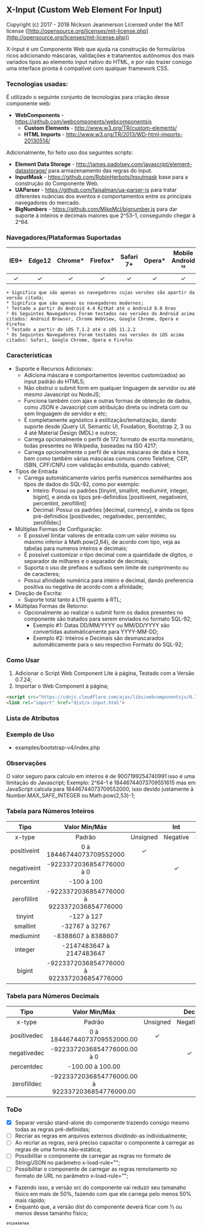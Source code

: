 ## X-Input (Custom Web Element For Input)

Copyright (c) 2017 - 2018 Nickson Jeanmerson Licensed under the MIT license ([http://opensource.org/licenses/mit-license.php](http://opensource.org/licenses/mit-license.php))

X-Input é um Componente Web que ajuda na construção de formulários ricos adicionando máscaras, validações e tratamentos autônomos dos mais variados tipos ao elemento input nativo do HTML, e por não trazer consigo uma interface pronta é compatível com qualquer framework CSS.

### Tecnologias usadas:

É utilizado o seguinte conjunto de tecnologias para criação desse componente web:

- **WebComponents** - https://github.com/webcomponents/webcomponentsjs
  - **Custom Elements** - http://www.w3.org/TR/custom-elements/
  - **HTML Imports** - http://www.w3.org/TR/2013/WD-html-imports-20130514/

Adicionalmente, foi feito uso dos seguintes scripts:

- **Element Data Storage** - http://james.padolsey.com/javascript/element-datastorage/ para armazenamento das regras do input.
- **InputMask** - https://github.com/RobinHerbots/Inputmask base para a construção do Componente Web.
- **UAParser** - https://github.com/faisalman/ua-parser-js para tratar diferentes nuâncias dos eventos e comportamentos entre os principais navegadores do mercado.
- **BigNumbers** - https://github.com/MikeMcl/bignumber.js para dar suporte à inteiros e decimais maiores que 2^53-1, conseguindo chegar à 2^64.

### Navegadores/Plataformas Suportadas

| IE9+ | Edge12 | Chrome* | Firefox* | Safari 7+ | Opera* | Mobile Android ¹² | Mobile iOS ³⁴ |
|:----:|:------:|:-------:|:--------:|:----------:|:------:|:------------------:|:--------------:|
|  ✓   |    ✓   |    ✓    |     ✓    |      ✓     |    ✓   |         ✓          |        ✓       |

    + Significa que são apenas os navegadores cujas versões são apartir da versão citada;
    * Significa que são apenas os navegadores modernos;
    ¹ Testado a partir do Android 4.4 KitKat até o Android 8.0 Oreo
    ² Os Seguintes Navegadores Foram testados nas versões do Android acima citados: Android Browser, Chrome WebView, Google Chrome, Opera e Firefox
    ³ Testado a partir do iOS 7.1.2 até o iOS 11.2.2
    ⁴ Os Seguintes Navegadores Foram testados nas versões do iOS acima citados: Safari, Google Chrome, Opera e Firefox

### Características
- Suporte e Recursos Adicionais:
  - Adiciona máscara e comportamentos (eventos customizados) ao input padrão do HTML5;
  - Não obstrui o submit form em qualquer linguagem de servidor ou até mesmo Javascript ou NodeJS;
  - Funciona também com ajax e outras formas de obtenção de dados, como JSON e Javascript com atribuição direta ou indireta com ou sem linguagem de servidor e etc;
  - É completamente agnóstico à estilização/tematização, dando suporte desde jQuery UI, Semantic UI, Foudation, Bootstrap 2, 3 ou 4 até Material Design (MDL) e outros;
  - Carrega opcionalmente o perfil de 172 formato de escrita monetário, todas presentes no Wikipedia, baseadas na ISO 4217;
  - Carrega opcionalmente o perfil de várias máscaras de data e hora, bem como também várias máscaras comuns como Telefone, CEP, ISBN, CPF/CNPJ com validação embutida, quando cabível;
- Tipos de Entrada
  - Carrega automáticamente vários perfis numéricos semelhantes aos tipos de dados do SQL-92, como por exemplo:
    - Inteiro: Possui os padrões [tinyint, smallint, mediumint, integer, bigint], e ainda os tipos pré-definidios [positiveint, negativeint, percentint, zerofillint]
    - Decimal: Possui os padrões [decimal, currency], e ainda os tipos pré-definidios [positivedec, negativedec, percentdec, zerofilldec]
- Múltiplas Formas de Configuração:
  - É possível limitar valores de entrada com um valor mínimo ou máximo inferior à Math.pow(2,64), de acordo com tipo, veja as tabelas para numeros inteiros e decimais;
  - É possível customizar o tipo decimal com a quantidade de dígitos, o separador de milhares e o separador de decimais;
  - Suporta o uso de prefixos e sufixos sem limite de cumprimento ou de caracteres;
  - Possui afinidade numérica para inteiro e decimal, dando preferencia positiva ou negativa de acordo com a afinidade;
- Direção de Escrita:
  - Suporte total tanto à LTR quanto à RTL;
- Múltiplas Formas de Retorno:
  - Opcionalmente ao realizar o submit form os dados presentes no componente são tratados para serem enviados no formato SQL-92;
    - Exemplo #1: Datas DD/MM/YYYY ou MM/DD/YYYY são convertidas automáticamente para YYYY-MM-DD;
    - Exemplo #2: Inteiros e Decimais são desmascarados automáticamente para o seu respectivo Formato do SQL-92;

### Como Usar

1. Adicionar o Script Web Component Lite à página, Testado com a Versão 0.7.24;
2. Importar o Web Component à página;

```html
<script src="https://cdnjs.cloudflare.com/ajax/libs/webcomponentsjs/0.7.24/webcomponents-lite.min.js"></script>
<link rel="import" href="dist/x-input.html">
```

### Lista de Atributos

### Exemplo de Uso

- examples/bootstrap-v4/index.php

### Observações

O valor seguro para calculo em inteiros é de 9007199254740991 isso é uma limitação do Javascript;
Exemplo: 2^64-1 é 18446744073709551615 mas em JavaScript calcula para 18446744073709552000, isso devido justamente à Number.MAX_SAFE_INTEGER ou Math.pow(2,53)-1;

### Tabela para Números Inteiros

|    Tipo     |                  Valor Min/Máx                   |          |   Int    |        |
|:-----------:|:------------------------------------------------:|:--------:|:--------:|:------:|
|   x-type    |                     Padrão                       | Unsigned | Negative | Signed |
| positiveint | 0 à 18446744073709552000                         |    ✓     |          |        |
| negativeint | -9223372036854776000 à 0                         |          |    ✓     |        |
| percentint  | -100 à 100                                       |          |          |   ✓    |
| zerofillint | -9223372036854776000 à 9223372036854776000       |          |          |   ✓    |
| tinyint     | -127 à 127                                       |          |          |   ✓    |
| smallint    | -32767 à 32767                                   |          |          |   ✓    |
| mediumint   | -8388607 à 8388607                               |          |          |   ✓    |
| integer     | -2147483647 à 2147483647                         |          |          |   ✓    |
| bigint      | -9223372036854776000 à 9223372036854776000       |          |          |   ✓    |

### Tabela para Números Decimais

|    Tipo     |                  Valor Min/Máx                   |          |   Dec    |        |
|:-----------:|:------------------------------------------------:|:--------:|:--------:|:------:|
|   x-type    |                     Padrão                       | Unsigned | Negative | Signed |
| positivedec | 0 à 18446744073709552000.00                      |    ✓     |          |        |
| negativedec | -9223372036854776000.00 à 0                      |          |    ✓     |        |
| percentdec  | -100.00 à 100.00                                 |          |          |   ✓    |
| zerofilldec | -9223372036854776000.00 à 9223372036854776000.00 |          |          |   ✓    |

### ToDo

- [x] Separar versão stand-alone do componente trazendo consigo mesmo todas as regras pré-definidas;
- [ ] Recriar as regras em arquivos externos dividindo-as individualmente;
- [ ] Ao recriar as regras, será preciso capacitar o componente à carregar as regras de uma forma não-estática;
- [ ] Possibilitar o componente de carregar as regras no formato de String/JSON no parâmetro x-load-rule="";
- [ ] Possibilitar o componente de carregar as regras remotamento no formato de URL no parâmetro x-load-rule="";
- Fazendo isso, a versão src do componente vai reduzir seu tamanaho físico em mais de 50%, fazendo com que ele carrega pelo menos 50% mais rápido;
- Enquanto que, a versão dist do componente deverá ficar com ⅓ ou menos desse tamanho físico;

⁰¹²³⁴⁵⁶⁷⁸⁹
